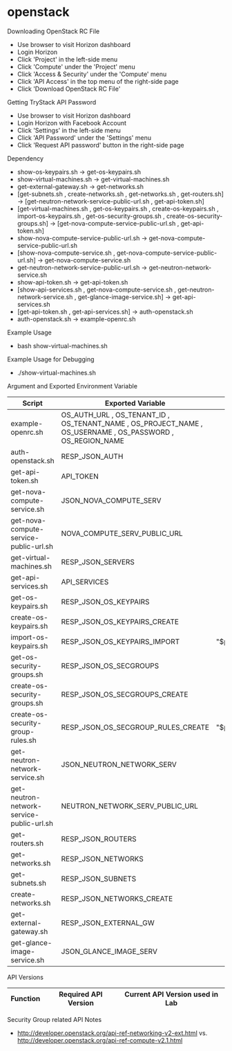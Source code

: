 # openstack

Downloading OpenStack RC File
- Use browser to visit Horizon dashboard
- Login Horizon
- Click 'Project' in the left-side menu
- Click 'Compute' under the 'Project' menu
- Click 'Access & Security' under the 'Compute' menu
- Click 'API Access' in the top menu of the right-side page
- Click 'Download OpenStack RC File'

Getting TryStack API Password
- Use browser to visit Horizon dashboard
- Login Horizon with Facebook Account
- Click 'Settings' in the left-side menu
- Click 'API Password' under the 'Settings' menu
- Click 'Request API password' button in the right-side page

Dependency
- show-os-keypairs.sh -> get-os-keypairs.sh
- show-virtual-machines.sh -> get-virtual-machines.sh
- get-external-gateway.sh -> get-networks.sh
- [get-subnets.sh , create-networks.sh , get-networks.sh , get-routers.sh] -> [get-neutron-network-service-public-url.sh , get-api-token.sh]
- [get-virtual-machines.sh , get-os-keypairs.sh , create-os-keypairs.sh , import-os-keypairs.sh , get-os-security-groups.sh , create-os-security-groups.sh] -> [get-nova-compute-service-public-url.sh , get-api-token.sh]
- show-nova-compute-service-public-url.sh -> get-nova-compute-service-public-url.sh
- [show-nova-compute-service.sh , get-nova-compute-service-public-url.sh] -> get-nova-compute-service.sh
- get-neutron-network-service-public-url.sh -> get-neutron-network-service.sh
- show-api-token.sh -> get-api-token.sh
- [show-api-services.sh , get-nova-compute-service.sh , get-neutron-network-service.sh , get-glance-image-service.sh] -> get-api-services.sh
- [get-api-token.sh , get-api-services.sh] -> auth-openstack.sh
- auth-openstack.sh -> example-openrc.sh
 
Example Usage
- bash show-virtual-machines.sh

Example Usage for Debugging
- ./show-virtual-machines.sh

Argument and Exported Environment Variable

| Script  | Exported Variable | Argument |
| ------------- | ------------- | ------------- |
| example-openrc.sh  | OS_AUTH_URL , OS_TENANT_ID , OS_TENANT_NAME , OS_PROJECT_NAME , OS_USERNAME , OS_PASSWORD , OS_REGION_NAME  |  |
| auth-openstack.sh  | RESP_JSON_AUTH  |  |
| get-api-token.sh  | API_TOKEN  |  |
| get-nova-compute-service.sh  | JSON_NOVA_COMPUTE_SERV  |  |
| get-nova-compute-service-public-url.sh  | NOVA_COMPUTE_SERV_PUBLIC_URL  |  |
| get-virtual-machines.sh  | RESP_JSON_SERVERS  |  |
| get-api-services.sh  | API_SERVICES  |  |
| get-os-keypairs.sh  | RESP_JSON_OS_KEYPAIRS  |  |
| create-os-keypairs.sh  | RESP_JSON_OS_KEYPAIRS_CREATE  |  |
| import-os-keypairs.sh  | RESP_JSON_OS_KEYPAIRS_IMPORT  | "$public_sshkey_content"  |
| get-os-security-groups.sh  | RESP_JSON_OS_SECGROUPS  |  |
| create-os-security-groups.sh  | RESP_JSON_OS_SECGROUPS_CREATE  |  |
| create-os-security-group-rules.sh  | RESP_JSON_OS_SECGROUP_RULES_CREATE  | "$parent_secgroup_id"  |
| get-neutron-network-service.sh  | JSON_NEUTRON_NETWORK_SERV  |  |
| get-neutron-network-service-public-url.sh  | NEUTRON_NETWORK_SERV_PUBLIC_URL  |  |
| get-routers.sh  | RESP_JSON_ROUTERS  |  |
| get-networks.sh  | RESP_JSON_NETWORKS  |  |
| get-subnets.sh  | RESP_JSON_SUBNETS  |  |
| create-networks.sh  | RESP_JSON_NETWORKS_CREATE  |  |
| get-external-gateway.sh  | RESP_JSON_EXTERNAL_GW  |  |
| get-glance-image-service.sh  | JSON_GLANCE_IMAGE_SERV  |  |

API Versions

| Function  | Required API Version  | Current API Version used in Lab |
| ------------- | ------------- | ------------- |

Security Group related API Notes
- http://developer.openstack.org/api-ref-networking-v2-ext.html vs. http://developer.openstack.org/api-ref-compute-v2.1.html
